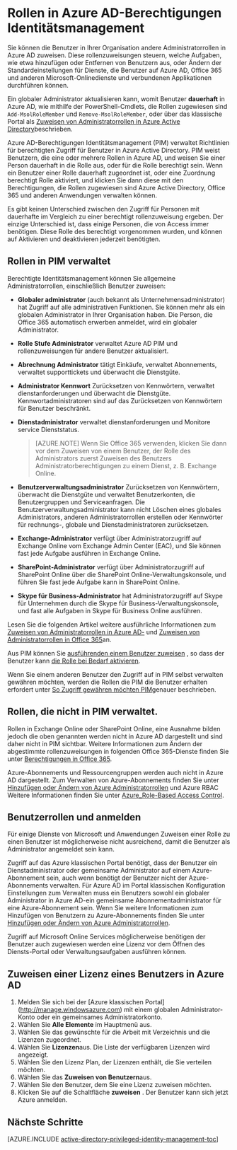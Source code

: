 <properties
   pageTitle="Rollen in PIM | Microsoft Azure"
   description="Erfahren Sie, welche Rollen für berechtigte Identitäten mit der Erweiterung Azure berechtigten Identitätsmanagement verwendet werden."
   services="active-directory"
   documentationCenter=""
   authors="kgremban"
   manager="femila"
   editor=""/>

<tags
   ms.service="active-directory"
   ms.devlang="na"
   ms.topic="article"
   ms.tgt_pltfrm="na"
   ms.workload="identity"
   ms.date="07/01/2016"
   ms.author="kgremban"/>

# <a name="roles-in-azure-ad-privileged-identity-management"></a>Rollen in Azure AD-Berechtigungen Identitätsmanagement

<!-- **PLACEHOLDER: Need description of how this works. Azure PIM uses roles from MSODS objects.**-->

Sie können die Benutzer in Ihrer Organisation andere Administratorrollen in Azure AD zuweisen. Diese rollenzuweisungen steuern, welche Aufgaben, wie etwa hinzufügen oder Entfernen von Benutzern aus, oder Ändern der Standardeinstellungen für Dienste, die Benutzer auf Azure AD, Office 365 und anderen Microsoft-Onlinedienste und verbundenen Applikationen durchführen können.  

Ein globaler Administrator aktualisieren kann, womit Benutzer **dauerhaft** in Azure AD, wie mithilfe der PowerShell-Cmdlets, die Rollen zugewiesen sind `Add-MsolRoleMember` und `Remove-MsolRoleMember`, oder über das klassische Portal als [Zuweisen von Administratorrollen in Azure Active Directory](active-directory-assign-admin-roles.md)beschrieben.

Azure AD-Berechtigungen Identitätsmanagement (PIM) verwaltet Richtlinien für berechtigten Zugriff für Benutzer in Azure Active Directory. PIM weist Benutzern, die eine oder mehrere Rollen in Azure AD, und weisen Sie einer Person dauerhaft in die Rolle aus, oder für die Rolle berechtigt sein. Wenn ein Benutzer einer Rolle dauerhaft zugeordnet ist, oder eine Zuordnung berechtigt Rolle aktiviert, und klicken Sie dann diese mit den Berechtigungen, die Rollen zugewiesen sind Azure Active Directory, Office 365 und anderen Anwendungen verwalten können.

Es gibt keinen Unterschied zwischen den Zugriff für Personen mit dauerhafte im Vergleich zu einer berechtigt rollenzuweisung ergeben. Der einzige Unterschied ist, dass einige Personen, die von Access immer benötigen. Diese Rolle des berechtigt vorgenommen wurden, und können auf Aktivieren und deaktivieren jederzeit benötigten.

## <a name="roles-managed-in-pim"></a>Rollen in PIM verwaltet

Berechtigte Identitätsmanagement können Sie allgemeine Administratorrollen, einschließlich Benutzer zuweisen:


- **Globaler administrator** (auch bekannt als Unternehmensadministrator) hat Zugriff auf alle administrativen Funktionen. Sie können mehr als ein globalen Administrator in Ihrer Organisation haben. Die Person, die Office 365 automatisch erwerben anmeldet, wird ein globaler Administrator.
- **Rolle Stufe Administrator** verwaltet Azure AD PIM und rollenzuweisungen für andere Benutzer aktualisiert.  
- **Abrechnung Administrator** tätigt Einkäufe, verwaltet Abonnements, verwaltet supporttickets und überwacht die Dienstgüte.
- **Administrator Kennwort** Zurücksetzen von Kennwörtern, verwaltet dienstanforderungen und überwacht die Dienstgüte. Kennwortadministratoren sind auf das Zurücksetzen von Kennwörtern für Benutzer beschränkt.
- **Dienstadministrator** verwaltet dienstanforderungen und Monitore service Dienststatus.

  > [AZURE.NOTE] Wenn Sie Office 365 verwenden, klicken Sie dann vor dem Zuweisen von einem Benutzer, der Rolle des Administrators zuerst Zuweisen des Benutzers Administratorberechtigungen zu einem Dienst, z. B. Exchange Online.

- **Benutzerverwaltungsadministrator** Zurücksetzen von Kennwörtern, überwacht die Dienstgüte und verwaltet Benutzerkonten, die Benutzergruppen und Serviceanfragen. Die Benutzerverwaltungsadministrator kann nicht Löschen eines globales Administrators, anderen Administratorrollen erstellen oder Kennwörter für rechnungs-, globale und Dienstadministratoren zurücksetzen.
- **Exchange-Administrator** verfügt über Administratorzugriff auf Exchange Online vom Exchange Admin Center (EAC), und Sie können fast jede Aufgabe ausführen in Exchange Online.
- **SharePoint-Administrator** verfügt über Administratorzugriff auf SharePoint Online über die SharePoint Online-Verwaltungskonsole, und führen Sie fast jede Aufgabe kann in SharePoint Online.
- **Skype für Business-Administrator** hat Administratorzugriff auf Skype für Unternehmen durch die Skype für Business-Verwaltungskonsole, und fast alle Aufgaben in Skype für Business Online ausführen.

Lesen Sie die folgenden Artikel weitere ausführliche Informationen zum [Zuweisen von Administratorrollen in Azure AD-](active-directory-assign-admin-roles.md) und [Zuweisen von Administratorrollen in Office 365](https://support.office.com/article/Assigning-admin-roles-in-Office-365-eac4d046-1afd-4f1a-85fc-8219c79e1504)an.

<!--**PLACEHOLDER: The above article may not be the one we want since PIM gets roles from places other that Office 365**-->


Aus PIM können Sie [ausführenden einem Benutzer zuweisen](active-directory-privileged-identity-management-how-to-add-role-to-user.md) , so dass der Benutzer kann [die Rolle bei Bedarf aktivieren](active-directory-privileged-identity-management-how-to-activate-role.md).

Wenn Sie einem anderen Benutzer den Zugriff auf in PIM selbst verwalten gewähren möchten, werden die Rollen die PIM die Benutzer erhalten erfordert unter [So Zugriff gewähren möchten PIM](active-directory-privileged-identity-management-how-to-give-access-to-pim.md)genauer beschrieben.


<!-- ## The PIM Security Administrator Role **PLACEHOLDER: Need description of the Security Administrator role.**-->

## <a name="roles-not-managed-in-pim"></a>Rollen, die nicht in PIM verwaltet.

Rollen in Exchange Online oder SharePoint Online, eine Ausnahme bilden jedoch die oben genannten werden nicht in Azure AD dargestellt und sind daher nicht in PIM sichtbar. Weitere Informationen zum Ändern der abgestimmte rollenzuweisungen in folgenden Office 365-Dienste finden Sie unter [Berechtigungen in Office 365](https://support.office.com/article/Permissions-in-Office-365-da585eea-f576-4f55-a1e0-87090b6aaa9d).

Azure-Abonnements und Ressourcengruppen werden auch nicht in Azure AD dargestellt. Zum Verwalten von Azure-Abonnements finden Sie unter [Hinzufügen oder Ändern von Azure Administratorrollen](../billing-add-change-azure-subscription-administrator.md) und Azure RBAC Weitere Informationen finden Sie unter [Azure_Role-Based Access Control](role-based-access-control-configure.md).

<!--**The above links might be replaced by ones that are from within this documentation repository **-->


## <a name="user-roles-and-signing-in"></a>Benutzerrollen und anmelden
Für einige Dienste von Microsoft und Anwendungen Zuweisen einer Rolle zu einen Benutzer ist möglicherweise nicht ausreichend, damit die Benutzer als Administrator angemeldet sein kann.

Zugriff auf das Azure klassischen Portal benötigt, dass der Benutzer ein Dienstadministrator oder gemeinsame Administrator auf einem Azure-Abonnement sein, auch wenn benötigt der Benutzer nicht der Azure-Abonnements verwalten.  Für Azure AD im Portal klassischen Konfiguration Einstellungen zum Verwalten muss ein Benutzers sowohl ein globaler Administrator in Azure AD-ein gemeinsame Abonnementadministrator für eine Azure-Abonnement sein.  Wenn Sie weitere Informationen zum Hinzufügen von Benutzern zu Azure-Abonnements finden Sie unter [Hinzufügen oder Ändern von Azure Administratorrollen](../billing-add-change-azure-subscription-administrator.md).

Zugriff auf Microsoft Online Services möglicherweise benötigen der Benutzer auch zugewiesen werden eine Lizenz vor dem Öffnen des Diensts-Portal oder Verwaltungsaufgaben ausführen können.

## <a name="assign-a-license-to-a-user-in-azure-ad"></a>Zuweisen einer Lizenz eines Benutzers in Azure AD

1. Melden Sie sich bei der [Azure klassischen Portal] (http://manage.windowsazure.com) mit einem globalen Administrator-Konto oder ein gemeinsames Administratorkonto.
2. Wählen Sie **Alle Elemente** im Hauptmenü aus.
3. Wählen Sie das gewünschte für die Arbeit mit Verzeichnis und die Lizenzen zugeordnet.
4. Wählen Sie **Lizenzen**aus. Die Liste der verfügbaren Lizenzen wird angezeigt.
5. Wählen Sie den Lizenz Plan, der Lizenzen enthält, die Sie verteilen möchten.
6. Wählen Sie das **Zuweisen von Benutzern**aus.
7. Wählen Sie den Benutzer, dem Sie eine Lizenz zuweisen möchten.
8. Klicken Sie auf die Schaltfläche **zuweisen** .  Der Benutzer kann sich jetzt Azure anmelden.

<!--Every topic should have next steps and links to the next logical set of content to keep the customer engaged-->
## <a name="next-steps"></a>Nächste Schritte
[AZURE.INCLUDE [active-directory-privileged-identity-management-toc](../../includes/active-directory-privileged-identity-management-toc.md)]
